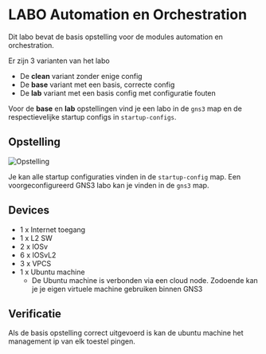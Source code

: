 # LABO Automation en Orchestration

Dit labo bevat de basis opstelling voor de modules automation en orchestration.

Er zijn 3 varianten van het labo

- De **clean** variant zonder enige config
- De **base** variant met een basis, correcte config
- De **lab** variant met een basis config met configuratie fouten

Voor de **base** en **lab** opstellingen vind je een labo in de `gns3` map en de respectievelijke startup configs in `startup-configs`.

## Opstelling
![Opstelling](lab-02-01-layout.png)

Je kan alle startup configuraties vinden in de `startup-config` map. Een voorgeconfigureerd GNS3 labo kan je vinden in de `gns3` map.

## Devices

* 1 x Internet toegang
* 1 x L2 SW
* 2 x IOSv
* 6 x IOSvL2
* 3 x VPCS
* 1 x Ubuntu machine
  * De Ubuntu machine is verbonden via een cloud node. Zodoende kan je je eigen virtuele machine gebruiken binnen GNS3

## Verificatie

Als de basis opstelling correct uitgevoerd is kan de ubuntu machine het management ip van elk toestel pingen.